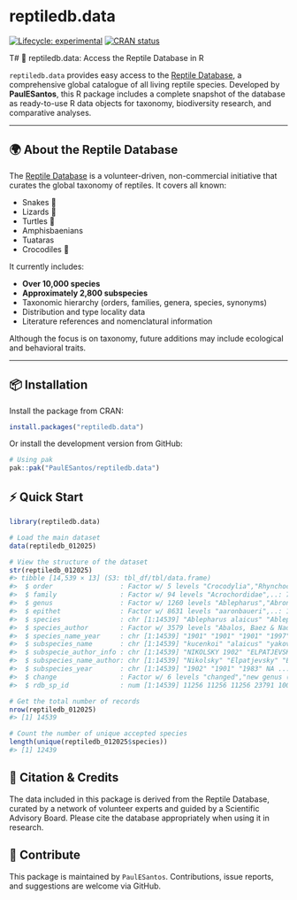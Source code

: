 
<!-- README.md is generated from README.Rmd. Please edit that file -->

# reptiledb.data

<!-- badges: start -->

[![Lifecycle:
experimental](https://img.shields.io/badge/lifecycle-experimental-orange.svg)](https://lifecycle.r-lib.org/articles/stages.html#experimental)
[![CRAN
status](https://www.r-pkg.org/badges/version/reptiledb.data)](https://CRAN.R-project.org/package=reptiledb.data)
<!-- badges: end -->

T# 🦎 reptiledb.data: Access the Reptile Database in R

`reptiledb.data` provides easy access to the [Reptile
Database](http://www.reptile-database.org/), a comprehensive global
catalogue of all living reptile species. Developed by **PaulESantos**,
this R package includes a complete snapshot of the database as
ready-to-use R data objects for taxonomy, biodiversity research, and
comparative analyses.

------------------------------------------------------------------------

## 🌍 About the Reptile Database

The [Reptile Database](http://www.reptile-database.org/) is a
volunteer-driven, non-commercial initiative that curates the global
taxonomy of reptiles. It covers all known:

- Snakes 🐍  
- Lizards 🦎  
- Turtles 🐢  
- Amphisbaenians  
- Tuataras  
- Crocodiles 🐊

It currently includes:

- **Over 10,000 species**
- **Approximately 2,800 subspecies**
- Taxonomic hierarchy (orders, families, genera, species, synonyms)
- Distribution and type locality data
- Literature references and nomenclatural information

Although the focus is on taxonomy, future additions may include
ecological and behavioral traits.

------------------------------------------------------------------------

## 📦 Installation

Install the package from CRAN:

``` r
install.packages("reptiledb.data")
```

Or install the development version from GitHub:

``` r
# Using pak
pak::pak("PaulESantos/reptiledb.data")
```

## ⚡ Quick Start

``` r
library(reptiledb.data)

# Load the main dataset
data(reptiledb_012025)

# View the structure of the dataset
str(reptiledb_012025)
#> tibble [14,539 × 13] (S3: tbl_df/tbl/data.frame)
#>  $ order                 : Factor w/ 5 levels "Crocodylia","Rhynchocephalia",..: 3 3 3 3 3 3 3 3 3 3 ...
#>  $ family                : Factor w/ 94 levels "Acrochordidae",..: 75 75 75 75 75 75 75 75 75 75 ...
#>  $ genus                 : Factor w/ 1260 levels "Ablepharus","Abronia",..: 1 1 1 1 1 1 1 1 1 1 ...
#>  $ epithet               : Factor w/ 8631 levels "aaronbaueri",..: 159 159 159 340 1004 1214 1589 1589 1589 1589 ...
#>  $ species               : chr [1:14539] "Ablepharus alaicus" "Ablepharus alaicus" "Ablepharus alaicus" "Ablepharus anatolicus" ...
#>  $ species_author        : Factor w/ 3579 levels "Abalos, Baez & Nader",..: 914 914 914 2890 2054 1117 707 707 707 707 ...
#>  $ species_name_year     : chr [1:14539] "1901" "1901" "1901" "1997" ...
#>  $ subspecies_name       : chr [1:14539] "kucenkoi" "alaicus" "yakovlevae" NA ...
#>  $ subspecie_author_info : chr [1:14539] "NIKOLSKY 1902" "ELPATJEVSKY 1901" "EREMCHENKO 1983" NA ...
#>  $ subspecies_name_author: chr [1:14539] "Nikolsky" "Elpatjevsky" "Eremchenko" NA ...
#>  $ subspecies_year       : chr [1:14539] "1902" "1901" "1983" NA ...
#>  $ change                : Factor w/ 6 levels "changed","new genus (was: Brachyseps)",..: NA NA NA NA NA NA NA NA NA NA ...
#>  $ rdb_sp_id             : num [1:14539] 11256 11256 11256 23791 10001 ...

# Get the total number of records
nrow(reptiledb_012025)
#> [1] 14539

# Count the number of unique accepted species
length(unique(reptiledb_012025$species))
#> [1] 12439
```

## 📖 Citation & Credits

The data included in this package is derived from the Reptile Database,
curated by a network of volunteer experts and guided by a Scientific
Advisory Board. Please cite the database appropriately when using it in
research.

## 🙋 Contribute

This package is maintained by `PaulESantos`. Contributions, issue
reports, and suggestions are welcome via GitHub.
